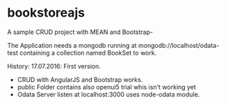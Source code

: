 # bookstoreajs
A sample CRUD project with MEAN and Bootstrap-

The Application needs a mongodb running at mongodb://localhost/odata-test containing
a collection named BookSet to work.



History:
17.07.2016: First version. 
* CRUD with AngularJS and Bootstrap works.
* public Folder contains also openui5 trial whis isn't working yet
* Odata Server listen at localhost:3000 uses node-odata module.
